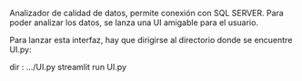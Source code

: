 Analizador de calidad de datos, permite conexión con SQL SERVER.
Para poder analizar los datos, se lanza una UI amigable para el usuario.

Para lanzar esta interfaz, hay que dirigirse al directorio donde se encuentre UI.py:

dir : .../UI.py
streamlit run UI.py